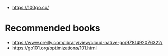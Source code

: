 - https://100go.co/
# Recommended books
- https://www.oreilly.com/library/view/cloud-native-go/9781492076322/
- https://go101.org/optimizations/101.html